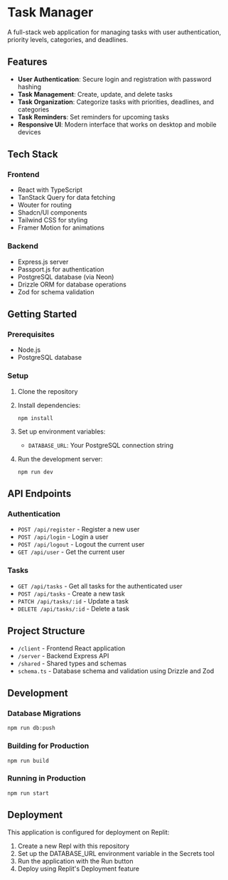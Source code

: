 
# Task Manager

A full-stack web application for managing tasks with user authentication, priority levels, categories, and deadlines.

## Features

- **User Authentication**: Secure login and registration with password hashing
- **Task Management**: Create, update, and delete tasks
- **Task Organization**: Categorize tasks with priorities, deadlines, and categories
- **Task Reminders**: Set reminders for upcoming tasks
- **Responsive UI**: Modern interface that works on desktop and mobile devices

## Tech Stack

### Frontend
- React with TypeScript
- TanStack Query for data fetching
- Wouter for routing
- Shadcn/UI components
- Tailwind CSS for styling
- Framer Motion for animations

### Backend
- Express.js server
- Passport.js for authentication
- PostgreSQL database (via Neon)
- Drizzle ORM for database operations
- Zod for schema validation

## Getting Started

### Prerequisites
- Node.js
- PostgreSQL database

### Setup

1. Clone the repository
2. Install dependencies:
   ```
   npm install
   ```
3. Set up environment variables:
   - `DATABASE_URL`: Your PostgreSQL connection string

4. Run the development server:
   ```
   npm run dev
   ```

## API Endpoints

### Authentication
- `POST /api/register` - Register a new user
- `POST /api/login` - Login a user
- `POST /api/logout` - Logout the current user
- `GET /api/user` - Get the current user

### Tasks
- `GET /api/tasks` - Get all tasks for the authenticated user
- `POST /api/tasks` - Create a new task
- `PATCH /api/tasks/:id` - Update a task
- `DELETE /api/tasks/:id` - Delete a task

## Project Structure

- `/client` - Frontend React application
- `/server` - Backend Express API
- `/shared` - Shared types and schemas
- `schema.ts` - Database schema and validation using Drizzle and Zod

## Development

### Database Migrations
```
npm run db:push
```

### Building for Production
```
npm run build
```

### Running in Production
```
npm run start
```

## Deployment

This application is configured for deployment on Replit:

1. Create a new Repl with this repository
2. Set up the DATABASE_URL environment variable in the Secrets tool
3. Run the application with the Run button
4. Deploy using Replit's Deployment feature
